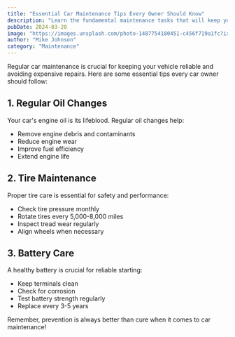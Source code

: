 ```yaml
---
title: "Essential Car Maintenance Tips Every Owner Should Know"
description: "Learn the fundamental maintenance tasks that will keep your car running smoothly and prevent costly repairs."
pubDate: 2024-03-20
image: "https://images.unsplash.com/photo-1487754180451-c456f719a1fc?ixlib=rb-1.2.1&auto=format&fit=crop&w=1200&q=80"
author: "Mike Johnson"
category: "Maintenance"
---
```


Regular car maintenance is crucial for keeping your vehicle reliable and avoiding expensive repairs. Here are some essential tips every car owner should follow:

## 1. Regular Oil Changes

Your car's engine oil is its lifeblood. Regular oil changes help:
- Remove engine debris and contaminants
- Reduce engine wear
- Improve fuel efficiency
- Extend engine life

## 2. Tire Maintenance

Proper tire care is essential for safety and performance:
- Check tire pressure monthly
- Rotate tires every 5,000-8,000 miles
- Inspect tread wear regularly
- Align wheels when necessary

## 3. Battery Care

A healthy battery is crucial for reliable starting:
- Keep terminals clean
- Check for corrosion
- Test battery strength regularly
- Replace every 3-5 years

Remember, prevention is always better than cure when it comes to car maintenance!